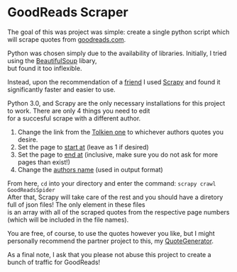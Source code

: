# GoodReads Scraper
The goal of this was project was simple: create a single python script which will scrape quotes from [goodreads.com](https://www.goodreads.com/).  

Python was chosen simply due to the availability of libraries. Initially, I tried using the [BeautifulSoup](https://www.crummy.com/software/BeautifulSoup/bs4/doc/) libary,   
but found it too inflexible.  

Instead, upon the recommendation of a [friend](https://github.com/NikolasUntoten?fbclid=IwAR0OFgjtYodnWY9NpRLprwvD_bwnQhGB1bwULcWRFAwPz9YCEUzjbDfaq9g) I used [Scrapy](https://scrapy.org/) and found it significantly faster and easier to use.  

Python 3.0, and Scrapy are the only necessary installations for this project to work. There are only 4 things you need to edit  
for a succesful scrape with a different author. 
1. Change the link from the [Tolkien one](https://github.com/PieterBenjamin/GoodReads-Scraper/blob/master/GoodReads_Scraper/spiders/GoodReads_Spider.py#L5) to whichever authors quotes you desire. 
2. Set the page to [start at](https://github.com/PieterBenjamin/GoodReads-Scraper/blob/master/GoodReads_Scraper/spiders/GoodReads_Spider.py#L8) (leave as 1 if desired)
3. Set the page to [end at](https://github.com/PieterBenjamin/GoodReads-Scraper/blob/master/GoodReads_Scraper/spiders/GoodReads_Spider.py#L9) (inclusive, make sure you do not ask for more pages than exist!)
4. Change the [authors name](https://github.com/PieterBenjamin/GoodReads-Scraper/blob/master/GoodReads_Scraper/spiders/GoodReads_Spider.py#L10) (used in output format)  

From here, `cd` into your directory and enter the command: `scrapy crawl GoodReadsSpider`  
After that, Scrapy will take care of the rest and you should have a diretory full of json files! The only element in these files  
is an array with all of the scraped quotes from the respective page numbers (which will be included in the file names).   

You are free, of course, to use the quotes however you like, but I might personally recommend the partner project to this, my [QuoteGenerator](https://github.com/PieterBenjamin/QuoteGenerator).  


As a final note, I ask that you please not abuse this project to create a bunch of traffic for GoodReads! 
